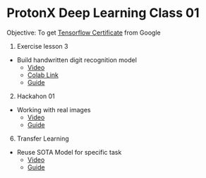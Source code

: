 # ProtonX Deep Learning Class 01

Objective: To get [Tensorflow Certificate](https://www.tensorflow.org/site-assets/downloads/marketing/cert/TF_Certificate_Candidate_Handbook.pdf) from Google

1. Exercise lesson 3
- Build handwritten digit recognition model
  - [Video](https://youtu.be/Yj49rNmv4nY)
  - [Colab Link](https://bit.ly/ProtonXDL01Ex3)
  - [Guide](https://bit.ly/protonx03ex)


2. Hackahon 01
- Working with real images
  - [Video](https://youtu.be/kShvYHDXvvg)
  - [Guide](https://bit.ly/ProtonX01Guide)

6. Transfer Learning
- Reuse SOTA Model for specific task
  - [Video](https://youtu.be/Y-4KLFt_c6Y)
  - [Guide](https://bit.ly/protonx06ex)

